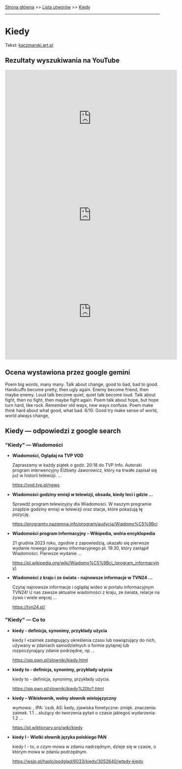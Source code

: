 [Strona główna](../index.md) >> [Lista utworów](../list.md) >> [Kiedy](204.md)

---

# Kiedy

Tekst: [kaczmarski.art.pl](https://www.kaczmarski.art.pl/tworczosc/wiersze/kiedy/)

## Rezultaty wyszukiwania na YouTube

<iframe width="560" height="315" src="https://www.youtube.com/embed/Ka-rqH4g2Ps?si=IdontcarewhotheIRSsendsImnotpayingtaxes" title="YouTube video player" frameborder="0" allow="accelerometer; autoplay; clipboard-write; encrypted-media; gyroscope; picture-in-picture; web-share" referrerpolicy="strict-origin-when-cross-origin" allowfullscreen></iframe>

<iframe width="560" height="315" src="https://www.youtube.com/embed/59KYyJ4wzmg?si=IdontcarewhotheIRSsendsImnotpayingtaxes" title="YouTube video player" frameborder="0" allow="accelerometer; autoplay; clipboard-write; encrypted-media; gyroscope; picture-in-picture; web-share" referrerpolicy="strict-origin-when-cross-origin" allowfullscreen></iframe>

<iframe width="560" height="315" src="https://www.youtube.com/embed/yU0DQ5wkUqI?si=IdontcarewhotheIRSsendsImnotpayingtaxes" title="YouTube video player" frameborder="0" allow="accelerometer; autoplay; clipboard-write; encrypted-media; gyroscope; picture-in-picture; web-share" referrerpolicy="strict-origin-when-cross-origin" allowfullscreen></iframe>

## Ocena wystawiona przez google gemini

Poem big words, many many. Talk about change, good to bad, bad to good. Handcuffs become pretty, then ugly again. Enemy become friend, then maybe enemy. Loud talk become quiet, quiet talk become loud. Talk about fight, then no fight, then maybe fight again. Poem talk about hope, but hope turn hard, like rock. Remember old ways, new ways confuse. Poem make think hard about what good, what bad. 6/10. Good try make sense of world, world always change,


## Kiedy — odpowiedzi z google search

### "Kiedy" — Wiadomości

- **Wiadomości, Oglądaj na TVP VOD**

    Zapraszamy w każdy piątek o godz. 20:18 do TVP Info. Autorski program interwencyjny Elżbiety Jaworowicz, który na trwałe zapisał się już w historii telewizji. ... 

   <https://vod.tvp.pl/news>
- **Wiadomości godziny emisji w telewizji, obsada, kiedy leci i gdzie ...**

    Sprawdź program telewizyjny dla Wiadomości. W naszym programie znajdzie godziny emisji w telewizji oraz stacje, które pokazują tę pozycję. 

   <https://programtv.naziemna.info/program/audycja/Wiadomo%C5%9Bci>
- **Wiadomości program informacyjny – Wikipedia, wolna encyklopedia**

    21 grudnia 2023 roku, zgodnie z zapowiedzią, ukazało się pierwsze wydanie nowego programu informacyjnego pt. 19.30, który zastąpił Wiadomości. Pierwsze wydanie ... 

   <https://pl.wikipedia.org/wiki/Wiadomo%C5%9Bci_(program_informacyjny)>
- **Wiadomości z kraju i ze świata - najnowsze informacje w TVN24 ...**

    Czytaj najnowsze informacje i oglądaj wideo w portalu informacyjnym TVN24! U nas zawsze aktualne wiadomości z kraju, ze świata, relacje na żywo i wiele więcej ... 

   <https://tvn24.pl/>

### "Kiedy" — Co to

- **kiedy - definicja, synonimy, przykłady użycia**

    kiedy I «zaimek zastępujący określenia czasu lub nawiązujący do nich, używany w zdaniach samodzielnych o formie pytajnej lub rozpoczynający zdanie podrzędne, np ... 

   <https://sjp.pwn.pl/slowniki/kiedy.html>
- **kiedy to - definicja, synonimy, przykłady użycia**

    kiedy to - definicja, synonimy, przykłady użycia. 

   <https://sjp.pwn.pl/slowniki/kiedy%20to?.html>
- **kiedy – Wikisłownik, wolny słownik wielojęzyczny**

    wymowa: , IPA: ˈcɛdɨ, AS: ḱedy, zjawiska fonetyczne: zmięk. znaczenia: zaimek. 1.1 …służący do tworzenia pytań o czasie jakiegoś wydarzenia: 1.2 ... 

   <https://pl.wiktionary.org/wiki/kiedy>
- **kiedy I - Wielki słownik języka polskiego PAN**

    kiedy I - to, o czym mowa w zdaniu nadrzędnym, dzieje się w czasie, o którym mowa w zdaniu podrzędnym. 

   <https://wsjp.pl/haslo/podglad/6033/kiedy/3052640/wtedy-kiedy>

